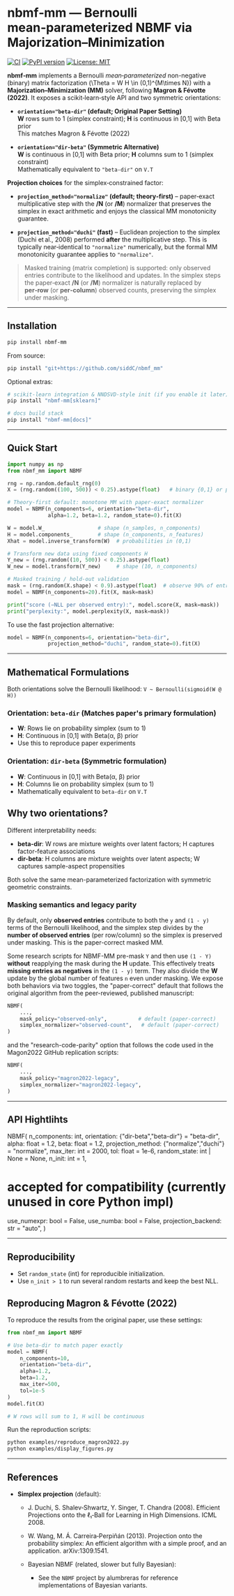 # nbmf‑mm — Bernoulli mean‑parameterized NBMF via Majorization–Minimization

[![CI](https://github.com/siddC/nbmf_mm/actions/workflows/ci.yml/badge.svg)](https://github.com/siddC/nbmf_mm/actions/workflows/ci.yml)
[![PyPI version](https://img.shields.io/pypi/v/nbmf-mm.svg)](https://pypi.org/project/nbmf-mm/)
[![License: MIT](https://img.shields.io/badge/License-MIT-yellow.svg)](LICENSE.md)

**nbmf‑mm** implements a Bernoulli *mean‑parameterized* non-negative (binary) matrix factorization
\(\Theta = W H \in (0,1)^{M\times N}\) with a **Majorization–Minimization (MM)**
solver, following **Magron & Févotte (2022)**. It exposes a scikit‑learn‑style
API and two symmetric orientations:

- **`orientation="beta-dir"` (default; Original Paper Setting)**  
  **W** rows sum to 1 (simplex constraint); **H** is continuous in [0,1] with Beta prior  
  This matches Magron & Févotte (2022)

- **`orientation="dir-beta"` (Symmetric Alternative)**  
  **W** is continuous in [0,1] with Beta prior; **H** columns sum to 1 (simplex constraint)  
  Mathematically equivalent to `"beta-dir"` on `V.T`

**Projection choices** for the simplex‑constrained factor:

- **`projection_method="normalize"` (default; theory‑first)** – paper‑exact
  multiplicative step with the **/N** (or **/M**) normalizer that preserves the
  simplex in exact arithmetic and enjoys the classical MM monotonicity
  guarantee.

- **`projection_method="duchi"` (fast)** – Euclidean projection to the simplex
  (Duchi et al., 2008) performed **after** the multiplicative step. This is
  typically near‑identical to `"normalize"` numerically, but the formal MM
  monotonicity guarantee applies to `"normalize"`.

> Masked training (matrix completion) is supported: only observed entries
> contribute to the likelihood and updates. In the simplex steps the paper‑exact
> **/N** (or **/M**) normalizer is naturally replaced by **per‑row** (or
> **per‑column**) observed counts, preserving the simplex under masking.

---

## Installation

```bash
pip install nbmf-mm
```

From source:
```bash
pip install "git+https://github.com/siddC/nbmf_mm"
```

Optional extras:
```bash
# scikit-learn integration & NNDSVD-style init (if you enable it later)
pip install "nbmf-mm[sklearn]"

# docs build stack
pip install "nbmf-mm[docs]"
```

---

## Quick Start

```python
import numpy as np
from nbmf_mm import NBMF

rng = np.random.default_rng(0)
X = (rng.random((100, 500)) < 0.25).astype(float)   # binary {0,1} or probabilities in [0,1]

# Theory-first default: monotone MM with paper-exact normalizer
model = NBMF(n_components=6, orientation="beta-dir",
             alpha=1.2, beta=1.2, random_state=0).fit(X)

W = model.W_                 # shape (n_samples, n_components)
H = model.components_        # shape (n_components, n_features)
Xhat = model.inverse_transform(W)  # probabilities in (0,1)

# Transform new data using fixed components H
Y_new = (rng.random((10, 500)) < 0.25).astype(float)
W_new = model.transform(Y_new)     # shape (10, n_components)

# Masked training / hold-out validation
mask = (rng.random(X.shape) < 0.9).astype(float)  # observe 90% of entries
model = NBMF(n_components=20).fit(X, mask=mask)

print("score (−NLL per observed entry):", model.score(X, mask=mask))
print("perplexity:", model.perplexity(X, mask=mask))
```

To use the fast projection alternative:
```python
model = NBMF(n_components=6, orientation="beta-dir",
             projection_method="duchi", random_state=0).fit(X)
```

---

## Mathematical Formulations

Both orientations solve the Bernoulli likelihood: `V ~ Bernoulli(sigmoid(W @ H))`

### Orientation: `beta-dir` (Matches paper's primary formulation)
- **W**: Rows lie on probability simplex (sum to 1)
- **H**: Continuous in [0,1] with Beta(α, β) prior
- Use this to reproduce paper experiments

### Orientation: `dir-beta` (Symmetric formulation)
- **W**: Continuous in [0,1] with Beta(α, β) prior  
- **H**: Columns lie on probability simplex (sum to 1)
- Mathematically equivalent to `beta-dir` on `V.T`

## Why two orientations?

Different interpretability needs:
- **beta-dir**: W rows are mixture weights over latent factors; H captures factor-feature associations
- **dir-beta**: H columns are mixture weights over latent aspects; W captures sample-aspect propensities

Both solve the same mean-parameterized factorization with symmetric geometric constraints.

### Masking semantics and legacy parity

By default, only **observed entries** contribute to both the `y` and `(1 - y)` terms of the Bernoulli likelihood, and the simplex step divides by the **number of observed entries** (per row/column) so the simplex is preserved under masking.
This is the paper-correct masked MM.

Some research scripts for NBMF-MM pre-mask `Y` and then use `(1 - Y)` **without** reapplying the mask during the **H**
update. This effectively treats **missing entries as negatives** in the `(1 - y)` term. They also divide the **W** update
by the global number of features `n` even under masking. We expose both behaviors via two toggles, the "paper-correct" default that follows the original algorithm from the peer-reviewed, published manuscript:

```python
NBMF(
    ...,
    mask_policy="observed-only",          # default (paper-correct)
    simplex_normalizer="observed-count",   # default (paper-correct)
)
```

and the "research-code-parity" option that follows the code used in the Magon2022 GitHub replication scripts:

```python
NBMF(
    ...,
    mask_policy="magron2022-legacy",
    simplex_normalizer="magron2022-legacy",
)

```
---

## API Hightlihts

NBMF(
  n_components: int,
  orientation: {"dir-beta","beta-dir"} = "beta-dir",
  alpha: float = 1.2,
  beta: float = 1.2,
  projection_method: {"normalize","duchi"} = "normalize",
  max_iter: int = 2000,
  tol: float = 1e-6,
  random_state: int | None = None,
  n_init: int = 1,
  # accepted for compatibility (currently unused in core Python impl)
  use_numexpr: bool = False,
  use_numba: bool = False,
  projection_backend: str = "auto",
)

---

## Reproducibility
- Set `random_state` (int) for reproducible initialization.
- Use `n_init > 1` to run several random restarts and keep the best NLL.

## Reproducing Magron & Févotte (2022)

To reproduce the results from the original paper, use these settings:

```python
from nbmf_mm import NBMF

# Use beta-dir to match paper exactly
model = NBMF(
    n_components=10,
    orientation="beta-dir",
    alpha=1.2,
    beta=1.2,
    max_iter=500,
    tol=1e-5
)
model.fit(X)

# W rows will sum to 1, H will be continuous
```

Run the reproduction scripts:

```bash
python examples/reproduce_magron2022.py
python examples/display_figures.py
```

---

## References
- **Simplex projection** (default):
  - J. Duchi, S. Shalev‑Shwartz, Y. Singer, T. Chandra (2008).
  Efficient Projections onto the ℓ₁‑Ball for Learning in High Dimensions. ICML 2008.
  
  - W. Wang, M. Á. Carreira‑Perpiñán (2013).
  Projection onto the probability simplex: An efficient algorithm with a simple proof, and an application. arXiv:1309.1541.
  
  - Bayesian NBMF (related, slower but fully Bayesian):
    - See the `NBMF` project by alumbreras for reference implementations of Bayesian variants.